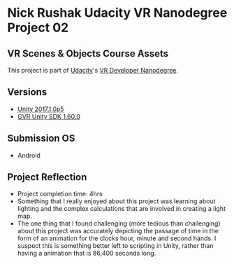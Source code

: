 Nick Rushak Udacity VR Nanodegree Project 02
===================================

## VR Scenes & Objects Course Assets

This project is part of [Udacity](https://www.udacity.com "Udacity - Be in demand")'s [VR Developer Nanodegree](https://www.udacity.com/course/vr-developer-nanodegree--nd017).

## Versions
- [Unity 2017.1.0p5](https://unity3d.com/get-unity/download/archive)
- [GVR Unity SDK 1.60.0](https://github.com/googlevr/gvr-unity-sdk/releases/tag/v1.60.0)

## Submission OS
- Android

## Project Reflection
- Project completion time: 4hrs
- Something that I really enjoyed about this project was learning about lighting and the complex calculations that are involved in creating a light map.
- The one thing that I found challenging (more tedious than challenging) about this project was accurately depicting the passage of time in the form of an animation for the clocks hour, minute and second hands. I suspect this is something better left to scripting in Unity, rather than having a animation that is 86,400 seconds long. 
